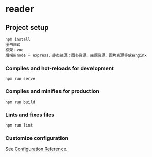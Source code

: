 # reader

## Project setup
```
npm install
图书阅读
框架：vue
后端用node + express，静态资源：图书资源、主题资源、图片资源等放在nginx

```

### Compiles and hot-reloads for development
```
npm run serve
```

### Compiles and minifies for production
```
npm run build
```

### Lints and fixes files
```
npm run lint
```

### Customize configuration
See [Configuration Reference](https://cli.vuejs.org/config/).
